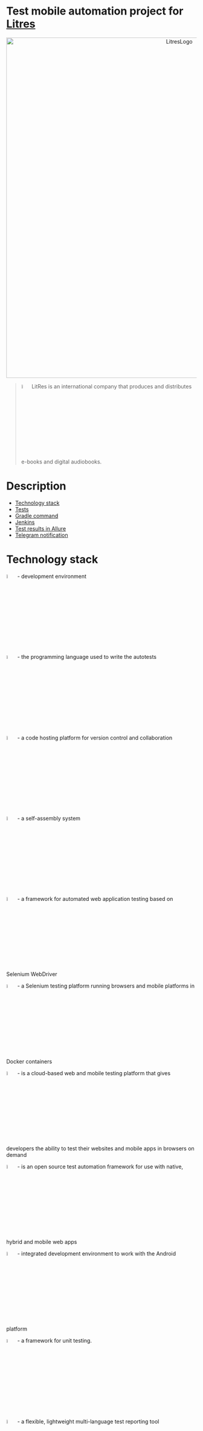 # Test mobile automation project for [Litres](https://www.litres.ru/)

<p  align="center">
<img src="images/icons/LitLogo.png" alt="LitresLogo" width="900">
</p>


><img width="5%" title="IntelliJ IDEA" src="./images/icons/1f310.png"> LitRes is an international company that produces and distributes e-books and digital audiobooks.


# <a name="Description">Description</a>
+ [Technology stack](#Technology)
+ [Tests](#Tests)
+ [Gradle command](#GraleCommand)
+ [Jenkins](#Jenkins)
+ [Test results in Allure](#Allure)
+ [Telegram notification](#Telegram)


# <a name="Technology">Technology stack</a>
<p  align="center">

[<code><img width="5%" title="IntelliJ IDEA" src="./images/icons/IIdea.svg"></code>](https://www.jetbrains.com/idea/) - development environment

[<code><img width="5%" title="Java" src="./images/icons/java.svg"></code>](https://www.java.com/) - the programming language used to write the autotests

[<code><img width="5%" title="Github" src="./images/icons/GitHub.svg"></code>](https://github.com/) - a code hosting platform for version control and collaboration

[<code><img width="5%" title="Gradle" src="./images/icons/gradle.svg"></code>](https://gradle.org/) - a self-assembly system

[<code><img width="5%" title="Selenide" src="./images/icons/selenide.svg"></code>](https://ru.selenide.org/) - a framework for automated web application testing based on Selenium WebDriver

[<code><img width="5%" title="Selenoid" src="./images/icons/selenoid.svg"></code>](https://aerokube.com/selenoid/latest/) - a Selenium testing platform running browsers and mobile platforms in Docker containers

[<code><img width="5%" title="Browsersctack" src="./images/icons/Browserstack-logo-white-02-4.png"></code>](https://www.browserstack.com/) - is a cloud-based web and mobile testing platform that gives developers the ability to test their websites and mobile apps in browsers on demand

[<code><img width="5%" title="Selenoid" src="./images/icons/appium.svg"></code>](https://appium.io/) - is an open source test automation framework for use with native, hybrid and mobile web apps

[<code><img width="5%" title="Selenoid" src="./images/icons/Android_Studio.png"></code>](https://developer.android.com/studio) - integrated development environment to work with the Android platform

[<code><img width="5%" title="JUnit5" src="./images/icons/junit5.svg"></code>](https://junit.org/junit5/)  - a framework for unit testing.

[<code><img width="5%" title="Allure Report" src="./images/icons/Allure-Report.svg"></code>](https://qameta.io/allure-report/) - a flexible, lightweight multi-language test reporting tool

[<code><img width="5%" title="Allure TestOps" src="./images/icons/Allure-TestOps.svg"></code>](https://qameta.io/) - Next-gen Software Quality Management Platform for manual and automation testing

[<code><img width="5%" title="Jenkins" src="./images/icons/Jenkins.svg"></code>](https://www.jenkins.io/) - a system that ensures a process of continuous software integration

[<code><img width="5%" title="Jira" src="./images/icons/Jira.svg"></code>](https://www.atlassian.com/ru/software/jira) - a system for task tracking and project management

[<code><img width="5%" title="Telegram" src="./images/icons/Telegram.svg"></code>](https://web.telegram.org/z/) - a cloud-based mobile and desktop messaging app with a focus on security and speed.
</p>

[To Description](#Description)


# <a name="tests">Tests</a>
> - Test click on modules;
> - Search test:
  >    - Valid search;
  >    - Invalid search;


[To Description](#Description)

# <img width="5%" title="Gradle" src="./images/icons/gradle.svg"> <a name="GradleCommand">Gradle Command</a>
**To run the test locally from the terminal, run the command:**
>gradle clean test


[To Description](#Description)

# <img width="5%" title="Jenkins" src="./images/icons/Jenkins.svg"> <a name="Jenkins">Jenkins</a>
>**1. To start the build, you need to enter the parameters in the settings and then build with the specified parameters:**

[<code><img width="800" title="Jenkins" src="./images/icons/Jenkins1.jpg"></code>](https://jenkins.autotests.cloud/job/litres_mobile_kiriesha/)


>**2. After assembly, you can watch the Allure report:**

[<code><img width="800" title="Jenkins" src="./images/icons/Jenkins2.jpg"></code>](https://jenkins.autotests.cloud/job/litres_mobile_kiriesha/)

[To Description](#Description)

# <img width="5%" title="Allure Report" src="./images/icons/Allure-Report.svg"> <a name="Allure">Test results in Allure</a>
>**Test run (Jenkins):**

[<code><img width="800" title="Allure Report" src="./images/icons/Allure1.jpg"></code>](https://jenkins.autotests.cloud/job/Diploma_Kiriesha/2/allure/)


[<code><img width="800" title="Allure Report" src="./images/icons/Allure2.jpg"></code>](https://jenkins.autotests.cloud/job/Diploma_Kiriesha/2/allure/#graph)

[To Description](#Description)

# <img width="5%" title="BrowserStack" src="./images/icons/Browserstack-logo-white-02-4.png"> <a name="BrowserStack">Test results in BrowserStack</a>
>**Test run (BrowserStack):**
>
<code><img width="800" title="BrowserStack" src="./images/icons/Bwstck1.jpg"></code>

>**Analysis in the form of graphs:**
> 
<code><img width="800" title="BrowserStack" src="./images/icons/Bwstck2.jpg"></code>
<code><img width="800" title="BrowserStack" src="./images/icons/Bwstck3.jpg"></code>
> [To Description](#Description)

# <img width="5%" title="Telegram" src="./images/icons/Telegram.svg"> <a name="Telegram">Telegram notification</a>
> **After the build, a report comes in Telegram (using a pre-created bot):**

<code><img width="800" title="Jenkins" src="./images/icons/Telegram.jpg"></code>


[To Description](#Description)

**Mobile Test video:**

<p align="center">
  <img title="Selenoid Video" src="images/VideoMob.gif">
</p>

[To Description](#Description)
